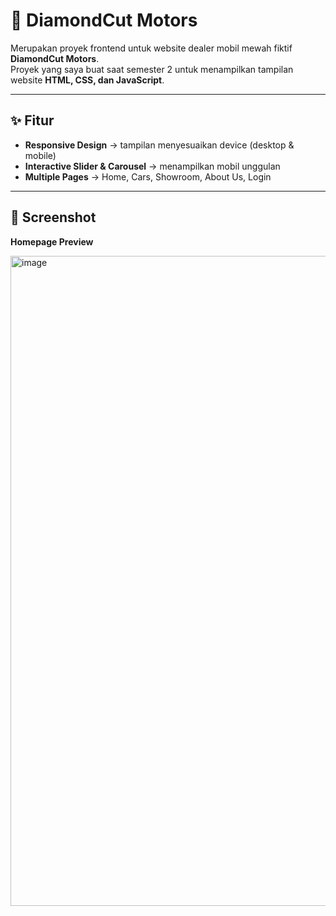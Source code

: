 # 🚗 DiamondCut Motors

Merupakan proyek frontend untuk website dealer mobil mewah fiktif **DiamondCut Motors**.  
Proyek yang saya buat saat semester 2 untuk menampilkan tampilan website **HTML, CSS, dan JavaScript**.

---

## ✨ Fitur
- **Responsive Design** → tampilan menyesuaikan device (desktop & mobile)  
- **Interactive Slider & Carousel** → menampilkan mobil unggulan  
- **Multiple Pages** → Home, Cars, Showroom, About Us, Login  
---

## 📸 Screenshot
**Homepage Preview**

<img width="721" height="1040" alt="image" src="https://github.com/user-attachments/assets/401b9bf0-f516-4d69-86e7-7d05acfe27ad" />

